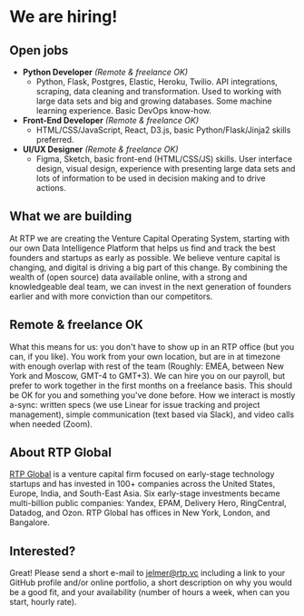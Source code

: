 # We are hiring!

## Open jobs

* **Python Developer** *(Remote & freelance OK)*
  * Python, Flask, Postgres, Elastic, Heroku, Twilio. API integrations, scraping, data cleaning and transformation. Used to working with large data sets and big and growing databases. Some machine learning experience. Basic DevOps know-how.
* **Front-End Developer** *(Remote & freelance OK)*
  * HTML/CSS/JavaScript, React, D3.js, basic Python/Flask/Jinja2 skills preferred.
* **UI/UX Designer** *(Remote & freelance OK)*
  * Figma, Sketch, basic front-end (HTML/CSS/JS) skills. User interface design, visual design, experience with presenting large data sets and lots of information to be used in decision making and to drive actions.

## What we are building
At RTP we are creating the Venture Capital Operating System, starting with our own Data Intelligence Platform that helps us find and track the best founders and startups as early as possible. We believe venture capital is changing, and digital is driving a big part of this change. By combining the wealth of (open source) data available online, with a strong and knowledgeable deal team, we can invest in the  next generation of founders earlier and with more conviction than our competitors.

## Remote & freelance OK
What this means for us: you don't have to show up in an RTP office (but you can, if you like). You work from your own location, but are in at timezone with enough overlap with rest of the team (Roughly: EMEA, between New York and Moscow, GMT-4 to GMT+3). We can hire you on our payroll, but prefer to work together in the first months on a freelance basis. This should be OK for you and something you've done before. How we interact is mostly a-sync: written specs (we use Linear for issue tracking and project management), simple communication (text based via Slack), and video calls when needed (Zoom).

## About RTP Global
[RTP Global](https://rtp.vc/) is a venture capital firm focused on early-stage technology startups and has invested in 100+ companies across the United States, Europe, India, and South-East Asia. Six early-stage investments became multi-billion public companies: Yandex, EPAM, Delivery Hero, RingCentral, Datadog, and Ozon. RTP Global has offices in New York, London, and Bangalore.

## Interested?
Great! Please send a short e-mail to [jelmer@rtp.vc](mailto:jelmer@rtp.vc) including a link to your GitHub profile and/or online portfolio, a short description on why you would be a good fit, and your availability (number of hours a week, when can you start, hourly rate).

